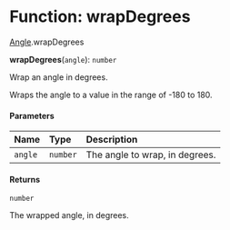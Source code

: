 # Function: wrapDegrees

[Angle](/auto-docs/editor/modules/Angle.md).wrapDegrees

**wrapDegrees**(`angle`): `number`

Wrap an angle in degrees.

Wraps the angle to a value in the range of -180 to 180.

#### Parameters

| Name | Type | Description |
| :------ | :------ | :------ |
| `angle` | `number` | The angle to wrap, in degrees. |

#### Returns

`number`

The wrapped angle, in degrees.
